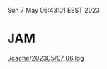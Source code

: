 Sun  7 May 06:43:01 EEST 2023
# JAM
<a href='./cache/202305/07_06.log'>./cache/202305/07_06.log</a>

